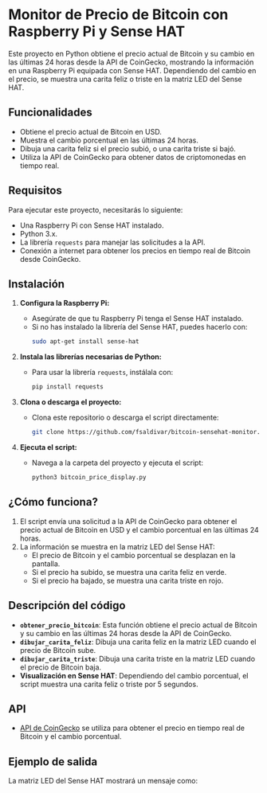 # Monitor de Precio de Bitcoin con Raspberry Pi y Sense HAT

Este proyecto en Python obtiene el precio actual de Bitcoin y su cambio en las últimas 24 horas desde la API de CoinGecko, mostrando la información en una Raspberry Pi equipada con Sense HAT. Dependiendo del cambio en el precio, se muestra una carita feliz o triste en la matriz LED del Sense HAT.

## Funcionalidades

- Obtiene el precio actual de Bitcoin en USD.
- Muestra el cambio porcentual en las últimas 24 horas.
- Dibuja una carita feliz si el precio subió, o una carita triste si bajó.
- Utiliza la API de CoinGecko para obtener datos de criptomonedas en tiempo real.

## Requisitos

Para ejecutar este proyecto, necesitarás lo siguiente:

- Una Raspberry Pi con Sense HAT instalado.
- Python 3.x.
- La librería `requests` para manejar las solicitudes a la API.
- Conexión a internet para obtener los precios en tiempo real de Bitcoin desde CoinGecko.

## Instalación

1. **Configura la Raspberry Pi:**
   - Asegúrate de que tu Raspberry Pi tenga el Sense HAT instalado.
   - Si no has instalado la librería del Sense HAT, puedes hacerlo con:
     ```bash
     sudo apt-get install sense-hat
     ```

2. **Instala las librerías necesarias de Python:**
   - Para usar la librería `requests`, instálala con:
     ```bash
     pip install requests
     ```

3. **Clona o descarga el proyecto:**
   - Clona este repositorio o descarga el script directamente:
     ```bash
     git clone https://github.com/fsaldivar/bitcoin-sensehat-monitor.git
     ```

4. **Ejecuta el script:**
   - Navega a la carpeta del proyecto y ejecuta el script:
     ```bash
     python3 bitcoin_price_display.py
     ```

## ¿Cómo funciona?

1. El script envía una solicitud a la API de CoinGecko para obtener el precio actual de Bitcoin en USD y el cambio porcentual en las últimas 24 horas.
2. La información se muestra en la matriz LED del Sense HAT:
   - El precio de Bitcoin y el cambio porcentual se desplazan en la pantalla.
   - Si el precio ha subido, se muestra una carita feliz en verde.
   - Si el precio ha bajado, se muestra una carita triste en rojo.

## Descripción del código

- **`obtener_precio_bitcoin`**: Esta función obtiene el precio actual de Bitcoin y su cambio en las últimas 24 horas desde la API de CoinGecko.
- **`dibujar_carita_feliz`**: Dibuja una carita feliz en la matriz LED cuando el precio de Bitcoin sube.
- **`dibujar_carita_triste`**: Dibuja una carita triste en la matriz LED cuando el precio de Bitcoin baja.
- **Visualización en Sense HAT**: Dependiendo del cambio porcentual, el script muestra una carita feliz o triste por 5 segundos.

## API

- [API de CoinGecko](https://www.coingecko.com/es/api) se utiliza para obtener el precio en tiempo real de Bitcoin y el cambio porcentual.

## Ejemplo de salida

La matriz LED del Sense HAT mostrará un mensaje como:



